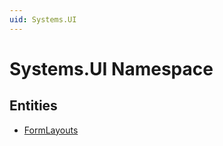 ```yaml
---
uid: Systems.UI
---
```

# Systems.UI Namespace


## Entities
- [FormLayouts](Systems.UI.FormLayouts.md)  

